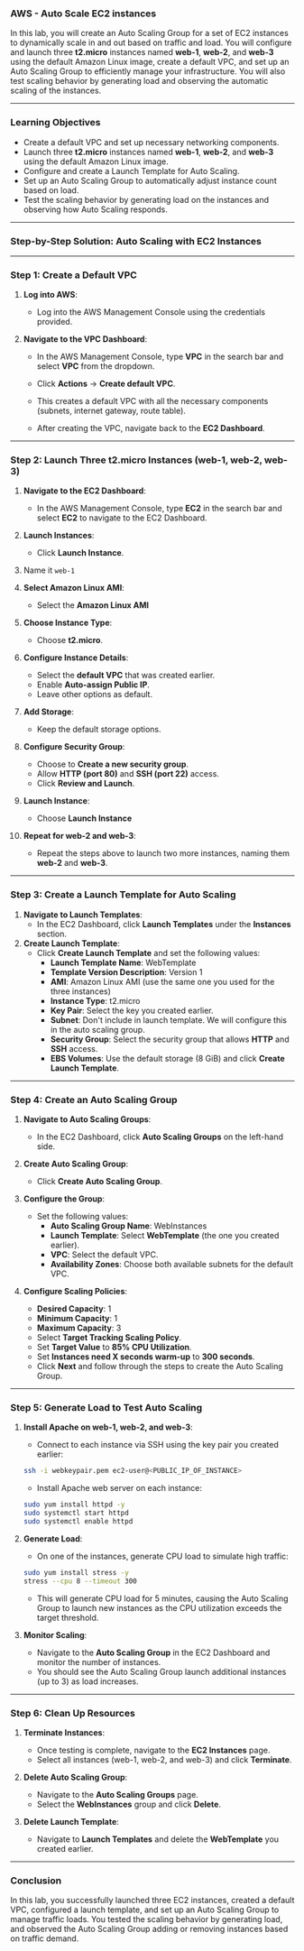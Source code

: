 ### **AWS - Auto Scale EC2 instances**

In this lab, you will create an Auto Scaling Group for a set of EC2 instances to dynamically scale in and out based on traffic and load. You will configure and launch three **t2.micro** instances named **web-1**, **web-2**, and **web-3** using the default Amazon Linux image, create a default VPC, and set up an Auto Scaling Group to efficiently manage your infrastructure. You will also test scaling behavior by generating load and observing the automatic scaling of the instances.

---

### **Learning Objectives**

- Create a default VPC and set up necessary networking components.
- Launch three **t2.micro** instances named **web-1**, **web-2**, and **web-3** using the default Amazon Linux image.
- Configure and create a Launch Template for Auto Scaling.
- Set up an Auto Scaling Group to automatically adjust instance count based on load.
- Test the scaling behavior by generating load on the instances and observing how Auto Scaling responds.

---

### **Step-by-Step Solution: Auto Scaling with EC2 Instances**

---

### **Step 1: Create a Default VPC**

1. **Log into AWS**:
   - Log into the AWS Management Console using the credentials provided.

2. **Navigate to the VPC Dashboard**:
   - In the AWS Management Console, type **VPC** in the search bar and select **VPC** from the dropdown.
   - Click **Actions** -> **Create default VPC**.

   - This creates a default VPC with all the necessary components (subnets, internet gateway, route table).
   - After creating the VPC, navigate back to the **EC2 Dashboard**.

---

### **Step 2: Launch Three t2.micro Instances (web-1, web-2, web-3)**

1. **Navigate to the EC2 Dashboard**:
   - In the AWS Management Console, type **EC2** in the search bar and select **EC2** to navigate to the EC2 Dashboard.
2. **Launch Instances**:
   - Click **Launch Instance**.
3. Name it `web-1`
4. **Select Amazon Linux AMI**:
   - Select the **Amazon Linux AMI**
5. **Choose Instance Type**:
   - Choose **t2.micro**.
6. **Configure Instance Details**:
   - Select the **default VPC** that was created earlier.
   - Enable **Auto-assign Public IP**.
   - Leave other options as default.
7. **Add Storage**:
   - Keep the default storage options.
8. **Configure Security Group**:
   - Choose to **Create a new security group**.
   - Allow **HTTP (port 80)** and **SSH (port 22)** access.
   - Click **Review and Launch**.
9. **Launch Instance**:
   * Choose **Launch Instance**

1. **Repeat for web-2 and web-3**:
   - Repeat the steps above to launch two more instances, naming them **web-2** and **web-3**.

---

### **Step 3: Create a Launch Template for Auto Scaling**

1. **Navigate to Launch Templates**:
   - In the EC2 Dashboard, click **Launch Templates** under the **Instances** section.
2. **Create Launch Template**:
   - Click **Create Launch Template** and set the following values:
     - **Launch Template Name**: WebTemplate
     - **Template Version Description**: Version 1
     - **AMI**: Amazon Linux AMI (use the same one you used for the three instances)
     - **Instance Type**: t2.micro
     - **Key Pair**: Select the key you created earlier.
     - **Subnet**: Don't include in launch template. We will configure this in the auto scaling group.
     - **Security Group**: Select the security group that allows **HTTP** and **SSH** access.
     - **EBS Volumes**: Use the default storage (8 GiB) and click **Create Launch Template**.

---

### **Step 4: Create an Auto Scaling Group**

1. **Navigate to Auto Scaling Groups**:
   - In the EC2 Dashboard, click **Auto Scaling Groups** on the left-hand side.

2. **Create Auto Scaling Group**:
   - Click **Create Auto Scaling Group**.

3. **Configure the Group**:
   - Set the following values:
     - **Auto Scaling Group Name**: WebInstances
     - **Launch Template**: Select **WebTemplate** (the one you created earlier).
     - **VPC**: Select the default VPC.
     - **Availability Zones**: Choose both available subnets for the default VPC.

4. **Configure Scaling Policies**:
   - **Desired Capacity**: 1
   - **Minimum Capacity**: 1
   - **Maximum Capacity**: 3
   - Select **Target Tracking Scaling Policy**.
   - Set **Target Value** to **85% CPU Utilization**.
   - Set **Instances need X seconds warm-up** to **300 seconds**.
   - Click **Next** and follow through the steps to create the Auto Scaling Group.

---

### **Step 5: Generate Load to Test Auto Scaling**

1. **Install Apache on web-1, web-2, and web-3**:
   - Connect to each instance via SSH using the key pair you created earlier:

   ```bash
   ssh -i webkeypair.pem ec2-user@<PUBLIC_IP_OF_INSTANCE>
   ```

   - Install Apache web server on each instance:

   ```bash
   sudo yum install httpd -y
   sudo systemctl start httpd
   sudo systemctl enable httpd
   ```

2. **Generate Load**:
   - On one of the instances, generate CPU load to simulate high traffic:

   ```bash
   sudo yum install stress -y
   stress --cpu 8 --timeout 300
   ```

   - This will generate CPU load for 5 minutes, causing the Auto Scaling Group to launch new instances as the CPU utilization exceeds the target threshold.

3. **Monitor Scaling**:
   - Navigate to the **Auto Scaling Group** in the EC2 Dashboard and monitor the number of instances.
   - You should see the Auto Scaling Group launch additional instances (up to 3) as load increases.

---

### **Step 6: Clean Up Resources**

1. **Terminate Instances**:
   - Once testing is complete, navigate to the **EC2 Instances** page.
   - Select all instances (web-1, web-2, and web-3) and click **Terminate**.

2. **Delete Auto Scaling Group**:
   - Navigate to the **Auto Scaling Groups** page.
   - Select the **WebInstances** group and click **Delete**.

3. **Delete Launch Template**:
   - Navigate to **Launch Templates** and delete the **WebTemplate** you created earlier.

---

### **Conclusion**

In this lab, you successfully launched three EC2 instances, created a default VPC, configured a launch template, and set up an Auto Scaling Group to manage traffic loads. You tested the scaling behavior by generating load, and observed the Auto Scaling Group adding or removing instances based on traffic demand.